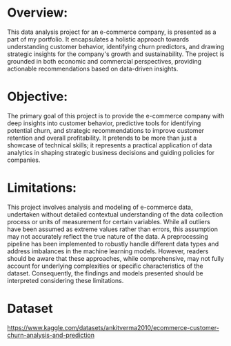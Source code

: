 # **Overview:**  

This data analysis project for an e-commerce company, is presented as a part of my portfolio. It encapsulates a holistic approach towards understanding customer behavior, identifying churn predictors, and drawing strategic insights for the company's growth and sustainability. The project is grounded in both economic and commercial perspectives, providing actionable recommendations based on data-driven insights.

# **Objective:**

The primary goal of this project is to provide the e-commerce company with deep insights into customer behavior, predictive tools for identifying potential churn, and strategic recommendations to improve customer retention and overall profitability. It pretends to be more than just a showcase of technical skills; it represents a practical application of data analytics in shaping strategic business decisions and guiding policies for companies.

# **Limitations:**  

This project involves analysis and modeling of e-commerce data, undertaken without detailed contextual understanding of the data collection process or units of measurement for certain variables. While all outliers have been assumed as extreme values rather than errors, this assumption may not accurately reflect the true nature of the data. A preprocessing pipeline has been implemented to robustly handle different data types and address imbalances in the machine learning models. However, readers should be aware that these approaches, while comprehensive, may not fully account for underlying complexities or specific characteristics of the dataset. Consequently, the findings and models presented should be interpreted considering these limitations.

# **Dataset**
https://www.kaggle.com/datasets/ankitverma2010/ecommerce-customer-churn-analysis-and-prediction
